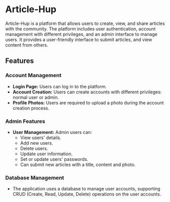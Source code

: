 # Article-Hup

Article-Hup is a platform that allows users to create, view, and share articles with the community. The platform includes user authentication, account management with different privileges, and an admin interface to manage users. It provides a user-friendly interface to submit articles, and view content from others.

## Features



### Account Management
- **Login Page:** Users can log in to the platform.
- **Account Creation:** Users can create accounts with different privileges: normal user or admin.
- **Profile Photos:** Users are required to upload a photo during the account creation process.

### Admin Features
- **User Management:** Admin users can:
  - View users' details.
  - Add new users.
  - Delete users.
  - Update user information.
  - Set or update users' passwords.
  - Can submit new articles with a title, content and photo.
### Database Management
- The application uses a database to manage user accounts, supporting CRUD (Create, Read, Update, Delete) operations on the user accounts.
